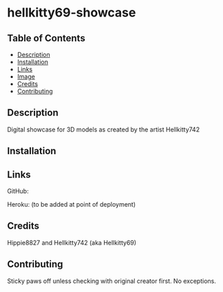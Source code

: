 # hellkitty69-showcase

## Table of Contents

* [Description](#description)
* [Installation](#installation)
* [Links](#links)
* [Image](#image)
* [Credits](#credits)
* [Contributing](#contributing)

## Description
Digital showcase for 3D models as created by the artist Hellkitty742


## Installation


## Links
GitHub: 

Heroku: (to be added at point of deployment)

## Credits
Hippie8827 and Hellkitty742 (aka Hellkitty69)

## Contributing
Sticky paws off unless checking with original creator first.  No exceptions.
